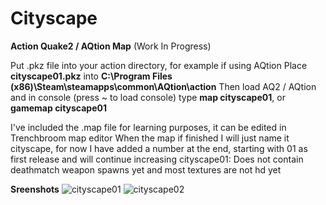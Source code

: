 # Cityscape
**Action Quake2 / AQtion Map** (Work In Progress)

Put .pkz file into your action directory, for example if using AQtion
Place **cityscape01.pkz** into **C:\Program Files (x86)\Steam\steamapps\common\AQtion\action**
Then load AQ2 / AQtion and in console (press ~ to load console) type **map cityscape01**, or **gamemap cityscape01**

I've included the .map file for learning purposes, it can be edited in Trenchbroom map editor
When the map if finished I will just name it cityscape, for now I have added a number at the end, starting with 01 as first release and will continue increasing
cityscape01: Does not contain deathmatch weapon spawns yet and most textures are not hd yet

**Sreenshots**
![cityscape01](https://github.com/protox/cityscape/assets/3879158/9dd088ce-5d2b-415c-bad0-f6afb6e1e433)
![cityscape02](https://github.com/protox/cityscape/assets/3879158/163d17aa-5dc3-47eb-8b5c-8590a6cf2d39)
